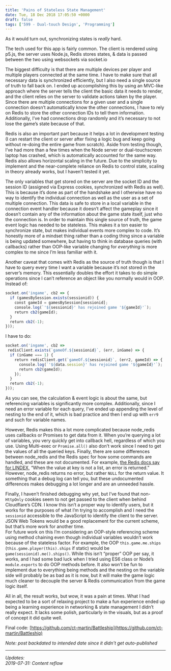 ```yaml
---
title: 'Pains of Stateless State Management'
date: Tue, 18 Dec 2018 17:05:50 +0000
draft: false
tags: ['599 - Dual-touch Design', 'Programming']
---
```


As it would turn out, synchronizing states is _really_ hard.

The tech used for this app is fairly common. The client is rendered using p5.js, the server uses Node.js, Redis stores states, & data is passed between the two using websockets via socket.io

The biggest difficulty is that there are multiple devices per player and multiple players connected at the same time. I have to make sure that all necessary data is synchronized efficiently, but I also need a single source of truth to fall back on. I ended up accomplishing this by using an MVC-like approach where the server tells the client the basic data it needs to render, and the client relies on the server to validate actions taken by the player. Since there are multiple connections for a given user and a single connection doesn’t automatically know the other connections, I have to rely on Redis to store the other connection IDs to tell them information. Additionally, I’ve had connections drop randomly and it’s necessary to not lose the game’s state because of that.  

Redis is also an important part because it helps a lot in development testing (I can restart the client or server after fixing a logic bug and keep going without re-doing the entire game from scratch). Aside from testing though, I’ve had more than a few times when the Node server or dual-touchscreen laptop has crashed, which is automatically accounted for the same way. Redis also allows horizontal scaling in the future. Due to the simplicity to implement and the near-complete reliance on Redis to control state, scaling in theory already works, but I haven’t tested it yet.

The only variables that get stored on the server are the socket ID and the session ID (assigned via Express cookies, synchronized with Redis as well). This is because it’s done as part of the handshake and I otherwise have no way to identify the individual connection as well as the user as a set of multiple connection. This data is safe to store in a local variable in the connection event handler because it doesn’t affect the gameplay since it doesn’t contain any of the information about the game state itself, just who the connection is. In order to maintain this single source of truth, the game event logic has needed to be stateless. This makes it a ton easier to synchronize state, but makes individual events more complex to code. It’s honestly more of a mindset thing rather than a coding thing since a variable is being updated somewhere, but having to think in database queries (with callbacks) rather than OOP-like variable changing for _everything_ is more complex to me since I’m less familiar with it.

Another caveat that comes with Redis as the source of truth though is that I have to query every time I want a variable because it’s not stored in the server’s memory. This essentially doubles the effort it takes to do simple operations since I can’t reference an object like you normally would in OOP. Instead of:

```js
socket.on('ingame', cb2 => {  
  if (gamesBySession.exists(sessionid)) {  
    const gameId = gamesBySession[sessionid];  
    console.log(`'${sessionid}' has rejoined game '${gameId}'`);  
    return cb2(gameId);  
  }  
  return cb2(-1);  
}));
```

I have to do:

```js
socket.on('ingame', cb2 =>  
 redisClient.exists(`gameOf.${sessionid}`, (err, inGame) => {  
  if (inGame === 1) {  
    return redisClient.get(`gameOf.${sessionid}`, (err2, gameId) => {  
      console.log(`'${data.session}' has rejoined game '${gameId}'`);  
      return cb2(gameId);  
    });  
  }  
  return cb2(-1);  
}));  

```

As you can see, the calculation & event logic is about the same, but referencing variables is significantly more complex. Additionally, since I need an error variable for each query, I’ve ended up appending the level of nesting to the end of it, which is bad practice and then I end up with `err9` and such for variable names.  

However, Redis makes this a lot more complicated because node_redis uses callbacks or Promises to get data from it. When you’re querying a lot of variables, you very quickly get into callback hell, regardless of which you use. Using Multi-exec or `Promise.all()` also don’t work since I need to get the values of all the queried keys. Finally, there are some differences between node_redis and the Redis spec for how some commands are handled, and these are not documented. For example, [the Redis docs say for LINDEX](https://redis.io/commands/lindex), “When the value at key is not a list, an error is returned.” However, node_redis returns no error, but rather `NULL` for the return value. It something that a debug log can tell you, but these undocumented differences makes debugging a lot longer and are an unneeded hassle.

Finally, I haven’t finished debugging why yet, but I’ve found that non-`HttpOnly` cookies seem to not get passed to the client when behind Cloudflare’s CDN. I know this isn’t a proper way to identify users, but it works for the purposes of what I’m trying to accomplish and I need the `sessionid` accessible to the JavaScript to identify the client to the server. JSON Web Tokens would be a good replacement for the current scheme, but that’s more work for another time.  
For future work on this I’m considering an OOP-style referencing scheme using method chaining even though individual variables wouldn’t work because of the stateless factor. For example, the OOP `this.game.me.ships` (`this.game.player(this).ships` if static) would be `game(sessionid).me().ships()`. While this isn’t “proper” OOP per say, it works, and I had some bad luck when I tried using ES6 class or Node’s `module.exports` to do OOP methods before. It also won’t be fun to implement due to everything being methods and the nesting on the variable side will probably be as bad as it is now, but it will make the game logic much cleaner to decouple the server & Redis communication from the game logic itself.

All in all, the result works, but wow, it was a pain at times. What I had expected to be a sort of relaxing project to make a fun experience ended up being a learning experience in networking & state management I didn’t really expect. It lacks some polish, particularly in the visuals, but as a proof of concept it did quite well.

Final code: [https://github.com/ct-martin/Battleship](https://github.com/ct-martin/Battleship)

_Note: post backdated to intended date since it didn't get auto-published_

---

_Updates:_  
_2019-07-31: Content reflow_